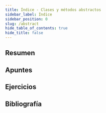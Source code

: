 ```yaml
---
title: Índice - Clases y métodos abstractos
sidebar_label: Índice
sidebar_position: 0
slug: /abstract
hide_table_of_contents: true
hide_title: false
---
```


## Resumen

## Apuntes

## Ejercicios

## Bibliografía

